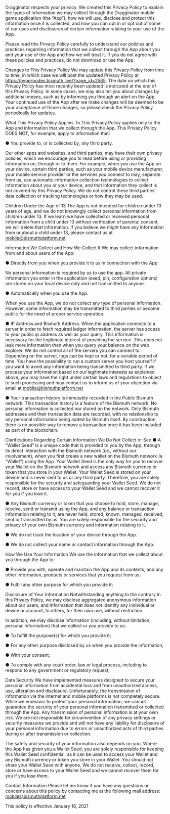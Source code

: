 Dragginator respects your privacy. We created this Privacy Policy to explain the types of information we may collect through the Dragginator mobile game application (the “App”), how we will use, disclose and protect this information once it is collected, and how you can opt in or opt out of some of our uses and disclosures of certain information relating to your use of the App.

Please read this Privacy Policy carefully to understand our policies and practices regarding information that we collect through the App about you and your use of the App and how we will treat it. If you do not agree with these policies and practices, do not download or use the App.

Changes to This Privacy Policy
We may update this Privacy Policy from time to time, in which case we will post the updated Privacy Policy at https://hypernodes.bismuth.live/?page_id=2565. The date on which this Privacy Policy has most recently been updated is indicated at the end of this Privacy Policy. In some cases, we may also tell you about changes by additional means, such as by informing you through an alert on the App. Your continued use of the App after we make changes will be deemed to be your acceptance of those changes, so please check the Privacy Policy periodically for updates.

What This Privacy Policy Applies To
This Privacy Policy applies only to the App and information that we collect through the App. This Privacy Policy DOES NOT, for example, apply to information that:

● You provide to, or is collected by, any third party.

Our other apps and websites, and third parties, may have their own privacy policies, which we encourage you to read before using or providing information on, through or to them. For example, when you use the App on your device, certain third parties, such as your mobile device manufacturer, your mobile service provider or the services you connect to may, separate from us, use automatic information collection technologies to collect information about you or your device, and that information they collect is not covered by this Privacy Policy. We do not control these third parties’ data collection or tracking technologies or how they may be used.

Children Under the Age of 13
The App is not intended for children under 13 years of age, and we do not knowingly collect personal information from children under 13. If we learn we have collected or received personal information from a child under 13 without verification of parental consent, we will delete that information. If you believe we might have any information from or about a child under 13, please contact us at mobile@bismuthplatform.net

Information We Collect and How We Collect It
We may collect information from and about users of the App:

● Directly from you when you provide it to us in connection with the App

No personal information is required by us to use the app.
All private information you enter in the application (seed, pin, configuration options) are stored on your local device only and not transmitted to anyone.

● Automatically when you use the App.

When you use the App, we do not collect any type of personal information.
However, some information may be transmitted to third parties or become public for the need of proper service operation.

● IP Address and Bismuth Address. 
When the application connects to a server in order to fetch required ledger information, the server has access to your public ip address as well as your query. This information is necessary for the legitimate interest of providing the service. This does not leak more information than when you query your balance on the web explorer. We do not control all of the servers you can connect to. Depending on the server, logs can be kept or not, for a variable period of time. You have the possibility to run a custom server you host yourself if you want to avoid any information being transmitted to third party. If we process your information based on our legitimate interests as explained above, you may have the right under certain laws and regulations to object to such processing and may contact us to inform us of your objection via email at mobile@bismuthplatform.net

● Your transaction history is immutably recorded in the Public Bismuth network.
This transaction history is a feature of the Bismuth network. No personal information is collected nor stored on the network. Only Bismuth addresses and their transaction data are recorded, with no relationship to any personal information being added by Bismuth itself.
By construction, there is no possible way to remove a transaction once it has been included as part of the blockchain.

Clarifications Regarding Certain Information We Do Not Collect or See
● A “Wallet Seed” is a unique code that is provided to you by the App, through its direct interaction with the Bismuth network (i.e., without our involvement), when you first create a new wallet on the Bismuth network (a “Wallet”) using the App. Your Wallet Seed is the only way for you to recover your Wallet on the Bismuth network and access any Bismuth currency or token that you store in your Wallet. Your Wallet Seed is stored on your device and is never sent to us or any third party. Therefore, you are solely responsible for the security and safeguarding your Wallet Seed. We do not record, store or have access to your Wallet Seed and we cannot recover it for you if you lose it.

● Any Bismuth currency or token that you choose to hold, store, manage, receive, send or transmit using the App, and any balance or transaction information relating to it, are never held, stored, known, managed, received, sent or transmitted by us. You are solely responsible for the security and privacy of your own Bismuth currency and information relating to it.

● We do not track the location of your device through the App.

● We do not collect your name or contact information through the App.

How We Use Your Information
We use the information that we collect about you through the App to:

● Provide you with, operate and maintain the App and its contents, and any other information, products or services that you request from us;

● Fulfill any other purpose for which you provide it;

Disclosure of Your Information
Notwithstanding anything to the contrary in this Privacy Policy, we may disclose aggregated anonymous information about our users, and information that does not identify any individual or device or account, to others, for their own use, without restriction.

In addition, we may disclose information (including, without limitation, personal information) that we collect or you provide to us:

● To fulfill the purpose(s) for which you provide it;

● For any other purpose disclosed by us when you provide the information;

● With your consent;

● To comply with any court order, law or legal process, including to respond to any government or regulatory request;

Data Security
We have implemented measures designed to secure your personal information from accidental loss and from unauthorized access, use, alteration and disclosure. Unfortunately, the transmission of information via the internet and mobile platforms is not completely secure. While we endeavor to protect your personal information, we cannot guarantee the security of your personal information transmitted or collected through the App. Any transmission of personal information is at your own risk. We are not responsible for circumvention of any privacy settings or security measures we provide and will not have any liability for disclosure of your personal information due to errors or unauthorized acts of third parties during or after transmission or collection.

The safety and security of your information also depends on you. Where the App has given you a Wallet Seed, you are solely responsible for keeping this Wallet Seed confidential, as it can be used to access your Wallet and any Bismuth currency or token you store in your Wallet. You should not share your Wallet Seed with anyone. We do not receive, collect, record, store or have access to your Wallet Seed and we cannot recover them for you if you lose them.

Contact Information
Please let me know if you have any questions or concerns about this policy by contacting me at the following mail address: mobile@bismuthplatform.net

This policy is effective January 18, 2021